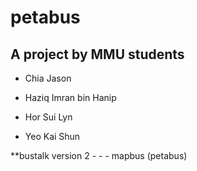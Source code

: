 # petabus
## A project by MMU students

- Chia Jason

- Haziq Imran bin Hanip

- Hor Sui Lyn

- Yeo Kai Shun
    

**bustalk version 2 - - - mapbus (petabus)
